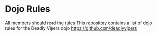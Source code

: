 Dojo Rules
==========
All members should read the rules
This repository contains a list of dojo rules for the Deadly Vipers dojo
https://github.com/deadlyvipers

